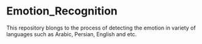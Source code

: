 # Emotion_Recognition
This repository blongs to the process of detecting the emotion in variety of languages such as Arabic, Persian, English and etc.
